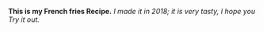 **This is my French fries Recipe.**
*I made it in 2018;*
*it is very tasty,*
*I hope you Try it out.*